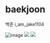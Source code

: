 # baekjoon
백준 i_am_jake1104


![image](https://github.com/jake1104/baekjoon/assets/81201317/d7d9c225-8dd8-441c-acad-2307136e042a)
<img src="http://mazandi.herokuapp.com/api?handle=i_am_jake1104&amp;theme=cold">
<img src="http://mazassumnida.wtf/api/v2/generate_badge?boj=I_am_jake1104">
